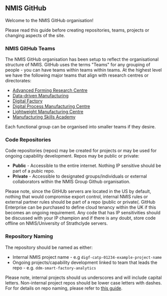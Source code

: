 ## NMIS GitHub
Welcome to the NMIS GitHub organisation!

Please read this guide before creating repositories, teams, projects or changing aspects of the site.

### NMIS GitHub Teams
The NMIS GitHub organisation has been setup to reflect the organisational structure of NMIS. GitHub uses the terms "Teams" for any grouping of people - you can have teams within teams within teams. At the highest level we have the following major teams that align with research centres or directorates:

- [Advanced Forming Research Centre](https://github.com/orgs/nmis-group/teams/advanced-forming-research-centre)
- [Data-driven Manufacturing](https://github.com/orgs/nmis-group/teams/data-driven-manufacturing)
- [Digital Factory](https://github.com/orgs/nmis-group/teams/digital-factory)
- [Digital Process Manufacturing Centre](https://github.com/orgs/nmis-group/teams/digital-process-manufacturing-centre)
- [Lightweight Manufacturing Centre](https://github.com/orgs/nmis-group/teams/lightweight-manufacturing-centre)
- [Manufacturing Skills Academy](https://github.com/orgs/nmis-group/teams/manufacturing-skills-academy)

Each functional group can be organised into smaller teams if they desire.

### Code Repositories
Code repositories (repos) may be created for projects or may be used for ongoing capability development. Repos may be public or private:

- **Public** - Accessible to the entire internet. Nothing IP sensitive should be part of a pubic repo.
- **Private** - Accessible to designated groups/individuals or external collaborators within the NMIS Group Github organisation.

Please note, since the GitHUb servers are located in the US by default, nothing that would compromise export control, internal NMIS rules or external partner rules should be part of a repo (public or private(. GitHub Enterprise can be purchased to define cloud tenancy within the UK if this becomes an ongoing requirement. Any code that has IP sensitivities should be discussed with your IP champion and if there is any doubt, store code offline on NMIS/University of Strathclyde servers.

### Repository Naming

The repository should be named as either:
- Internal NMIS project name - e.g `digf-catp-01234-example-project-name`
- Ongoing projects/capability development linked to team that leads the repo - e.g. `ddm-smart-factory-analytics`

Please note, internal projects should us underscores and will include capital letters. Non-internal project repos should be lower case letters with dashes. For for details on repo naming, please refer to [this guide](https://github.com/nmis-group/.github/blob/main/guide--repo-naming-conventions.md).
